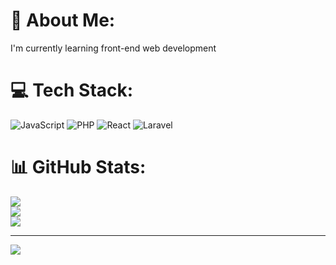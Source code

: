 # 💫 About Me:
I'm currently learning front-end web development


# 💻 Tech Stack:
![JavaScript](https://img.shields.io/badge/javascript-%23323330.svg?style=flat&logo=javascript&logoColor=%23F7DF1E) ![PHP](https://img.shields.io/badge/php-%23777BB4.svg?style=flat&logo=php&logoColor=white) ![React](https://img.shields.io/badge/react-%2320232a.svg?style=flat&logo=react&logoColor=%2361DAFB) ![Laravel](https://img.shields.io/badge/laravel-%23FF2D20.svg?style=flat&logo=laravel&logoColor=white)
# 📊 GitHub Stats:
![](https://github-readme-stats.vercel.app/api?username=arufaki&theme=darcula&hide_border=false&include_all_commits=true&count_private=true)<br/>
![](https://github-readme-streak-stats.herokuapp.com/?user=arufaki&theme=darcula&hide_border=false)<br/>
![](https://github-readme-stats.vercel.app/api/top-langs/?username=arufaki&theme=darcula&hide_border=false&include_all_commits=true&count_private=true&layout=compact)

---
[![](https://visitcount.itsvg.in/api?id=arufaki&icon=5&color=12)](https://visitcount.itsvg.in)

<!-- Proudly created with GPRM ( https://gprm.itsvg.in ) -->
